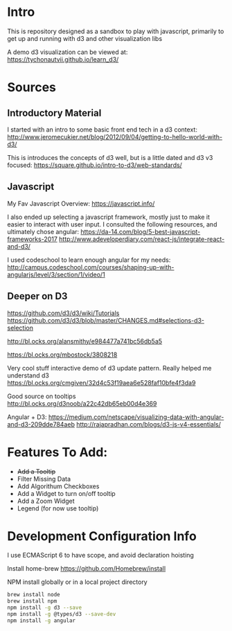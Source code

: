 # Intro
This is repository designed as a sandbox to play with javascript, 
primarily to get up and running with d3 and other visualization libs

A demo d3 visualization can be viewed at:
https://tychonautvii.github.io/learn_d3/

# Sources
 ## Introductory Material
I started with an intro to some basic front end tech in a d3 context:
http://www.jeromecukier.net/blog/2012/09/04/getting-to-hello-world-with-d3/

This is introduces the concepts of d3 well, but is a little dated and d3 v3 focused: 
https://square.github.io/intro-to-d3/web-standards/

## Javascript
My Fav Javascript Overview: https://javascript.info/

I also ended up selecting a javascript framework, mostly just to make it easier to interact with user input. 
I consulted the following resources, and ultimately chose angular:
https://da-14.com/blog/5-best-javascript-frameworks-2017
http://www.adeveloperdiary.com/react-js/integrate-react-and-d3/

I used codeschool to learn enough angular for my needs:
http://campus.codeschool.com/courses/shaping-up-with-angularjs/level/3/section/1/video/1


## Deeper on D3 
https://github.com/d3/d3/wiki/Tutorials
https://github.com/d3/d3/blob/master/CHANGES.md#selections-d3-selection



http://bl.ocks.org/alansmithy/e984477a741bc56db5a5

https://bl.ocks.org/mbostock/3808218

Very cool stuff interactive demo of d3 update pattern. Really helped me understand d3
https://bl.ocks.org/cmgiven/32d4c53f19aea6e528faf10bfe4f3da9

Good source on tooltips
http://bl.ocks.org/d3noob/a22c42db65eb00d4e369

Angular + D3:
https://medium.com/netscape/visualizing-data-with-angular-and-d3-209dde784aeb
http://rajapradhan.com/blogs/d3-js-v4-essentials/


# Features To Add:
* ~~Add a Tooltip~~
* Filter Missing Data
* Add Algorithum Checkboxes
* Add a Widget to turn on/off tooltip
* Add a Zoom Widget
* Legend (for now use tooltip)

# Development Configuration Info

I use ECMAScript 6 to have scope, and avoid declaration hoisting

Install home-brew 
https://github.com/Homebrew/install

NPM install globally or in a local project directory
```bash
brew install node
brew install npm
npm install -g d3 --save
npm install -g @types/d3 --save-dev
npm install -g angular
```

